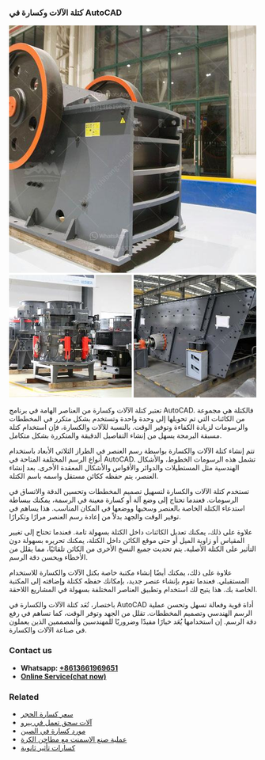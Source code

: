 <h3>كتلة الآلات وكسارة في AutoCAD</h3><img src='1701852598.jpg' alt=''><p>تعتبر كتلة الآلات وكسارة من العناصر الهامة في برنامج AutoCAD. فالكتلة هي مجموعة من الكائنات التي تم تحويلها إلى وحدة واحدة وتستخدم بشكل متكرر في المخططات والرسومات لزيادة الكفاءة وتوفير الوقت. بالنسبة للآلات والكسارة، فإن استخدام كتلة مسبقة البرمجة يسهل من إنشاء التفاصيل الدقيقة والمتكررة بشكل متكامل.</p><p>تتم إنشاء كتلة الآلات والكسارة بواسطة رسم العنصر في الطراز الثلاثي الأبعاد باستخدام أنواع الرسم المختلفة المتاحة في AutoCAD. تشمل هذه الرسومات الخطوط، والأشكال الهندسية مثل المستطيلات والدوائر والأقواس والأشكال المعقدة الأخرى. بعد إنشاء العنصر، يتم حفظه ككائن مستقل واسمه باسم الكتلة.</p><p>تستخدم كتلة الآلات والكسارة لتسهيل تصميم المخططات وتحسين الدقة والاتساق في الرسومات. فعندما تحتاج إلى وضع آلة أو كسارة معينة في الرسمة، يمكنك ببساطة استدعاء الكتلة الخاصة بالعنصر وسحبها ووضعها في المكان المناسب. هذا يساهم في توفير الوقت والجهد بدلاً من إعادة رسم العنصر مرارًا وتكرارًا.</p><p>علاوة على ذلك، يمكنك تعديل الكائنات داخل الكتلة بسهولة تامة. فعندما تحتاج إلى تغيير المقياس أو زاوية الميل أو حتى موقع الكائن داخل الكتلة، يمكنك تحريره بسهولة دون التأثير على الكتلة الأصلية. يتم تحديث جميع النسخ الأخرى من الكائن تلقائيًا، مما يقلل من الأخطاء ويحسن دقة الرسم.</p><p>علاوة على ذلك، يمكنك أيضًا إنشاء مكتبة خاصة بكتل الآلات والكسارة للاستخدام المستقبلي. فعندما تقوم بإنشاء عنصر جديد، بإمكانك حفظه ككتلة وإضافته إلى المكتبة الخاصة بك. هذا يتيح لك استخدام وتطبيق العناصر المختلفة بسهولة في المشاريع اللاحقة.</p><p>باختصار، تُعَد كتلة الآلات والكسارة في AutoCAD أداة قوية وفعالة تسهل وتحسن عملية الرسم الهندسي وتصميم المخططات. تقلل من الجهد وتوفر الوقت، كما تساهم في رفع دقة الرسم. إن استخدامها يُعَد خيارًا مفيدًا وضروريًا للمهندسين والمصممين الذين يعملون في صناعة الآلات والكسارة.</p><h3>Contact us</h3><ul><li><strong>Whatsapp:&nbsp;<a href="https://wa.me/8613661969651">+8613661969651</a></strong></li><li><a href="https://swt.shibang-china.com/?git&amp;zhl&amp;كتلة الآلات وكسارة في AutoCAD"><strong>Online Service(chat now)</strong></a></li></ul><h3>Related</h3><ul><li><a href='سعر كسارة الحجر.md'>سعر كسارة الحجر</a></li><li><a href='آلات سحق تعمل في بيرو.md'>آلات سحق تعمل في بيرو</a></li><li><a href='مورد كسارة في الصين.md'>مورد كسارة في الصين</a></li><li><a href='عملية صنع الإسمنت مع مطاحن الكرة.md'>عملية صنع الإسمنت مع مطاحن الكرة</a></li><li><a href='كسارات تأثير ثانوية.md'>كسارات تأثير ثانوية</a></li></ul>